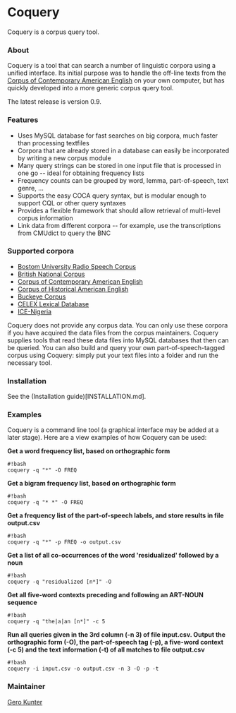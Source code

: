 # Coquery #

Coquery is a corpus query tool.

### About ###
Coquery is a tool that can search a number of linguistic corpora using a unified interface. Its initial purpose was to handle the off-line texts from the [Corpus of Contemporary American English](http://corpus.byu.edu/coca/) on your own computer, but has quickly developed into a more generic corpus query tool.

The latest release is version 0.9. 

### Features ###
* Uses MySQL database for fast searches on big corpora, much faster than processing textfiles
* Corpora that are already stored in a database can easily be incorporated by writing a new corpus module
* Many query strings can be stored in one input file that is processed in one go -- ideal for obtaining frequency lists
* Frequency counts can be grouped by word, lemma, part-of-speech, text genre, ...
* Supports the easy COCA query syntax, but is modular enough to support CQL or other query syntaxes
* Provides a flexible framework that should allow retrieval of multi-level corpus information
* Link data from different corpora -- for example, use the transcriptions from CMUdict to query the BNC

### Supported corpora ###
* [Bostom University Radio Speech Corpus](https://catalog.ldc.upenn.edu/LDC96S36)
* [British National Corpus](http://www.natcorp.ox.ac.uk/)
* [Corpus of Contemporary American English](http://corpus.byu.edu/coca/)
* [Corpus of Historical American English](http://corpus.byu.edu/coha/)
* [Buckeye Corpus](http://buckeyecorpus.osu.edu/)
* [CELEX Lexical Database](https://catalog.ldc.upenn.edu/LDC96L14)
* [ICE-Nigeria](http://sourceforge.net/projects/ice-nigeria/)

Coquery does not provide any corpus data. You can only use these corpora if you have acquired the data files from the corpus maintainers. Coquery supplies tools that read these data files into MySQL databases that then can be queried. You can also build and query your own part-of-speech-tagged corpus using Coquery: simply put your text files into a folder and run the necessary tool.

### Installation ###

See the (Installation guide)[INSTALLATION.md].

### Examples ###

Coquery is a command line tool (a graphical interface may be added at a later stage). Here are a view examples of how Coquery can be used:

**Get a word frequency list, based on orthographic form**
```
#!bash
coquery -q "*" -O FREQ
```
**Get a bigram frequency list, based on orthographic form**
```
#!bash
coquery -q "* *" -O FREQ
```
**Get a frequency list of the part-of-speech labels, and store results in file output.csv**
```
#!bash
coquery -q "*" -p FREQ -o output.csv
```
**Get a list of all co-occurrences of the word 'residualized' followed by a noun**
```
#!bash
coquery -q "residualized [n*]" -O
```
**Get all five-word contexts preceding and following an ART-NOUN sequence**
```
#!bash
coquery -q "the|a|an [n*]" -c 5
```
**Run all queries given in the 3rd column (-n 3) of file input.csv. Output the orthographic form (-O), the part-of-speech tag (-p), a five-word context (-c 5) and the text information (-t) of all matches to file output.csv**
```
#!bash
coquery -i input.csv -o output.csv -n 3 -O -p -t
```

### Maintainer ###

[Gero Kunter](http://www.anglistik.hhu.de/sections/anglistik-iii-english-language-and-linguistics/facultystaff/detailseite-kunter.html)
